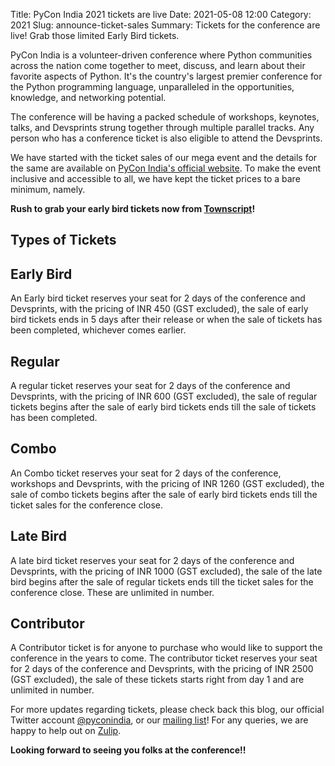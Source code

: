 Title: PyCon India 2021 tickets are live
Date: 2021-05-08 12:00
Category: 2021
Slug: announce-ticket-sales
Summary: Tickets for the conference are live! Grab those limited Early Bird tickets.

PyCon India is a volunteer-driven conference where Python communities across the nation come together to meet, discuss, and learn about their favorite aspects of Python. It's the country's largest premier conference for the Python programming language, unparalleled in the opportunities, knowledge, and networking potential.

The conference will be having a packed schedule of workshops, keynotes, talks, and Devsprints strung together through multiple parallel tracks. Any person who has a conference ticket is also eligible to attend the Devsprints.


We have started with the ticket sales of our mega event and the details for the same are available on [PyCon India's official website](https://in.pycon.org/). To make the event inclusive and accessible to all, we have kept the ticket prices to a bare minimum, namely.

**Rush to grab your early bird tickets now from [Townscript](https://www.townscript.com/v2/e/pycon-india-2021/booking/tickets)!**

## Types of Tickets

## Early Bird

An Early bird ticket reserves your seat for 2 days of the conference and Devsprints, with the pricing of INR 450 (GST excluded), the sale of early bird tickets ends in 5 days after their release or when the sale of tickets has been completed, whichever comes earlier.

## Regular

A regular ticket reserves your seat for 2 days of the conference and Devsprints, with the pricing of INR 600 (GST excluded), the sale of regular tickets begins after the sale of early bird tickets ends till the sale of tickets has been completed.

## Combo 

An Combo ticket reserves your seat for 2 days of the conference, workshops and Devsprints, with the pricing of INR 1260 (GST excluded), the sale of combo tickets begins after the sale of early bird tickets ends till the ticket sales for the conference close.

## Late Bird

A late bird ticket reserves your seat for 2 days of the conference and Devsprints, with the pricing of INR 1000 (GST excluded), the sale of the late bird begins after the sale of regular tickets ends till the ticket sales for the conference close. These are unlimited in number.

## Contributor

A Contributor ticket is for anyone to purchase who would like to support the conference in the years to come. The contributor ticket reserves your seat for 2 days of the conference and Devsprints, with the pricing of INR 2500 (GST excluded), the sale of these tickets starts right from day 1 and are unlimited in number.

For more updates regarding tickets, please check back this blog, our official Twitter account [@pyconindia](https://twitter.com/pyconindia/), or our [mailing list](https://mail.python.org/mailman/listinfo/inpycon)! For any queries, we are happy to help out on [Zulip](https://pyconindia.zulipchat.com/).

**Looking forward to seeing you folks at the conference!!**
